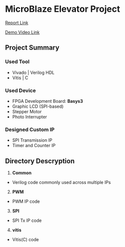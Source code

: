 # MicroBlaze Elevator Project

[Report Link](https://1drv.ms/p/s!AoW7lidA8JGFkz9k9F2kqPBoKqji?e=Tnz3dz)

[Demo Video Link](https://youtu.be/JZBbCFE_m-k)

## Project Summary
### Used Tool
- Vivado | Verilog HDL
- Vitis | C

### Used Device
- FPGA Development Board: **Basys3**
- Graphic LCD (SPI-based)
- Stepper Motor
- Photo Interrupter

### Designed Custom IP
- SPI Transmission IP
- Timer and Counter IP

## Directory Descryption
1. **Common**
- Verilog code commonly used across multiple IPs
2. **PWM**
- PWM IP code
3. **SPI**
- SPI Tx IP code
4. **vitis**
- Vitis(C) code
